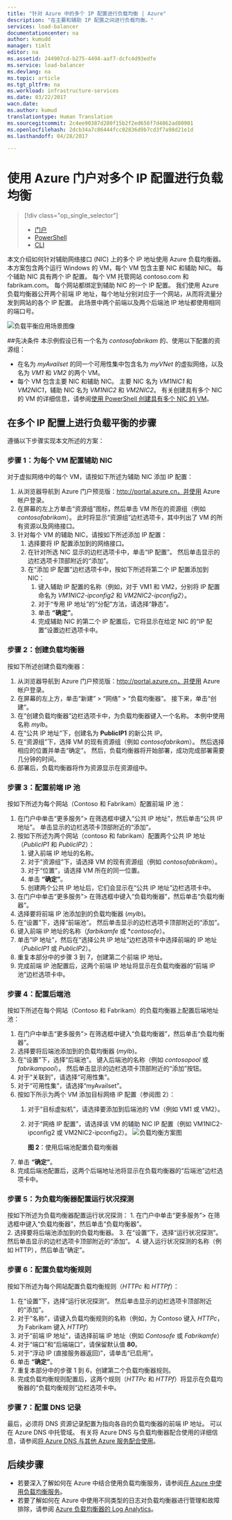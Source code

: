 ```yaml
---
title: "针对 Azure 中的多个 IP 配置进行负载均衡 | Azure"
description: "在主要和辅助 IP 配置之间进行负载均衡。"
services: load-balancer
documentationcenter: na
author: kumudd
manager: timlt
editor: na
ms.assetid: 244907cd-b275-4494-aaf7-dcfc4d93edfe
ms.service: load-balancer
ms.devlang: na
ms.topic: article
ms.tgt_pltfrm: na
ms.workload: infrastructure-services
ms.date: 03/22/2017
wacn.date: 
ms.author: kumud
translationtype: Human Translation
ms.sourcegitcommit: 2c4ee90387d280f15b2f2ed656f7d4862ad80901
ms.openlocfilehash: 2dcb34a7c86444fcc02836d9b7cd3f7a98d21e1d
ms.lasthandoff: 04/28/2017

---
```


# <a name="load-balancing-on-multiple-ip-configurations-using-the-azure-portal"></a>使用 Azure 门户对多个 IP 配置进行负载均衡
> [!div class="op_single_selector"]
> * [门户](load-balancer-multiple-ip.md)
> * [PowerShell](load-balancer-multiple-ip-powershell.md)
> * [CLI](load-balancer-multiple-ip-cli.md)

本文介绍如何针对辅助网络接口 (NIC) 上的多个 IP 地址使用 Azure 负载均衡器。本方案包含两个运行 Windows 的 VM，每个 VM 包含主要 NIC 和辅助 NIC。 每个辅助 NIC 具有两个 IP 配置。 每个 VM 托管网站 contoso.com 和 fabrikam.com。 每个网站都绑定到辅助 NIC 的一个 IP 配置。 我们使用 Azure 负载均衡器公开两个前端 IP 地址，每个地址分别对应于一个网站，从而将流量分发到网站的各个 IP 配置。 此场景中两个前端以及两个后端池 IP 地址都使用相同的端口号。

![负载平衡应用场景图像](./media/load-balancer-multiple-ip/lb-multi-ip.PNG)

##<a name="prerequisites"></a>先决条件
本示例假设已有一个名为 *contosofabrikam* 的、使用以下配置的资源组：
 -  在名为 *myAvailset* 的同一个可用性集中包含名为 *myVNet* 的虚拟网络，以及名为 *VM1* 和 *VM2* 的两个 VM。 
 - 每个 VM 包含主要 NIC 和辅助 NIC。 主要 NIC 名为 *VM1NIC1* 和 *VM2NIC1*，辅助 NIC 名为 *VM1NIC2* 和 *VM2NIC2*。 有关创建具有多个 NIC 的 VM 的详细信息，请参阅[使用 PowerShell 创建具有多个 NIC 的 VM](../virtual-network/virtual-network-deploy-multinic-arm-ps.md)。

## <a name="steps-to-load-balance-on-multiple-ip-configurations"></a>在多个 IP 配置上进行负载平衡的步骤

遵循以下步骤实现本文所述的方案：

### <a name="step-1-configure-the-secondary-nics-for-each-vm"></a>步骤 1：为每个 VM 配置辅助 NIC

对于虚拟网络中的每个 VM，请按如下所述为辅助 NIC 添加 IP 配置：  

1. 从浏览器导航到 Azure 门户预览版：http://portal.azure.cn，并使用 Azure 帐户登录。
2. 在屏幕的左上方单击“资源组”图标，然后单击 VM 所在的资源组（例如 *contosofabrikam*）。 此时将显示“资源组”边栏选项卡，其中列出了 VM 的所有资源以及网络接口。
3. 针对每个 VM 的辅助 NIC，请按如下所述添加 IP 配置：
    1. 选择要将 IP 配置添加到的网络接口。
    2. 在针对所选 NIC 显示的边栏选项卡中，单击“IP 配置”。 然后单击显示的边栏选项卡顶部附近的“添加”。
    3. 在“添加 IP 配置”边栏选项卡中，按如下所述将第二个 IP 配置添加到 NIC： 
        1. 键入辅助 IP 配置的名称（例如，对于 VM1 和 VM2，分别将 IP 配置命名为 *VM1NIC2-ipconfig2* 和 *VM2NIC2-ipconfig2*）。
        2. 对于“专用 IP 地址”的“分配”方法，请选择“静态”。
        3. 单击 **“确定”**。
        4. 完成辅助 NIC 的第二个 IP 配置后，它将显示在给定 NIC 的“IP 配置”设置边栏选项卡中。

### <a name="step-2-create-a-load-balancer"></a>步骤 2：创建负载均衡器

按如下所述创建负载均衡器：

1. 从浏览器导航到 Azure 门户预览版：http://portal.azure.cn，并使用 Azure 帐户登录。
2. 在屏幕的左上方，单击“新建” > “网络” > “负载均衡器”。 接下来，单击“创建”。
3. 在“创建负载均衡器”边栏选项卡中，为负载均衡器键入一个名称。 本例中使用名称 *mylb*。
4. 在“公共 IP 地址”下，创建名为 **PublicIP1** 的新公共 IP。
5. 在“资源组”下，选择 VM 的现有资源组（例如 *contosofabrikam*）。 然后选择相应的位置并单击“确定”。 然后，负载均衡器将开始部署，成功完成部署需要几分钟的时间。
6. 部署后，负载均衡器将作为资源显示在资源组中。

### <a name="step-3-configure-the-frontend-ip-pool"></a>步骤 3：配置前端 IP 池

按如下所述为每个网站（Contoso 和 Fabrikam）配置前端 IP 池：

1. 在门户中单击“更多服务”> 在筛选框中键入“公共 IP 地址”，然后单击“公共 IP 地址”。 单击显示的边栏选项卡顶部附近的“添加”。
2. 按如下所述为两个网站（contoso 和 fabrikam）配置两个公共 IP 地址（*PublicIP1* 和 *PublicIP2*）：
    1. 键入前端 IP 地址的名称。
    2. 对于“资源组”下，请选择 VM 的现有资源组（例如 *contosofabrikam*）。
    3. 对于“位置”，请选择 VM 所在的同一位置。
    4. 单击 **“确定”**。
    5. 创建两个公共 IP 地址后，它们会显示在“公共 IP 地址”边栏选项卡中。
3. 在门户中单击“更多服务”> 在筛选框中键入“负载均衡器”，然后单击“负载均衡器”。  
4. 选择要将前端 IP 池添加到的负载均衡器 (*mylb*)。
5. 在“设置”下，选择“前端池”。 然后单击显示的边栏选项卡顶部附近的“添加”。
6. 键入前端 IP 地址的名称（*farbikamfe* 或 **contosofe*）。
7. 单击“IP 地址”，然后在“选择公共 IP 地址”边栏选项卡中选择前端的 IP 地址（*PublicIP1* 或 *PublicIP2*）。
8. 重复本部分中的步骤 3 到 7，创建第二个前端 IP 地址。
9. 完成前端 IP 池配置后，这两个前端 IP 地址将显示在负载均衡器的“前端 IP 池”边栏选项卡中。 

### <a name="step-4-configure-the-backend-pool"></a>步骤 4：配置后端池   
按如下所述在每个网站（Contoso 和 Fabrikam）的负载均衡器上配置后端地址池：

1. 在门户中单击“更多服务”> 在筛选框中键入“负载均衡器”，然后单击“负载均衡器”。  
2. 选择要将后端池添加到的负载均衡器 (*mylb*)。
3. 在“设置”下，选择“后端池”。 键入后端池的名称（例如 *contosopool* 或 *fabrikampool*）。 然后单击显示的边栏选项卡顶部附近的“添加”按钮。 
4. 对于“关联到”，请选择“可用性集”。
5. 对于“可用性集”，请选择“myAvailset”。
6. 按如下所示为两个 VM 添加目标网络 IP 配置（参阅图 2）：  
    1. 对于“目标虚拟机”，请选择要添加到后端池的 VM（例如 VM1 或 VM2）。
    2. 对于“网络 IP 配置”，请选择该 VM 的辅助 NIC IP 配置（例如 VM1NIC2-ipconfig2 或 VM2NIC2-ipconfig2）。
    ![负载均衡方案图](./media/load-balancer-multiple-ip/lb-backendpool.PNG)

        **图 2**：使用后端池配置负载均衡器  
7. 单击 **“确定”**。
8. 完成后端池配置后，这两个后端地址池将显示在负载均衡器的“后端池”边栏选项卡中。

### <a name="step-5-configure-a-health-probe-for-your-load-balancer"></a>步骤 5：为负载均衡器配置运行状况探测
按如下所述为负载均衡器配置运行状况探测：
    1. 在门户中单击“更多服务”> 在筛选框中键入“负载均衡器”，然后单击“负载均衡器”。  
    2. 选择要将后端池添加到的负载均衡器。
    3. 在“设置”下，选择“运行状况探测”。 然后单击显示的边栏选项卡顶部附近的“添加”。
    4. 键入运行状况探测的名称（例如 HTTP），然后单击“确定”。

### <a name="step-6-configure-load-balancing-rules"></a>步骤 6：配置负载均衡规则
按如下所述为每个网站配置负载均衡规则（*HTTPc* 和 *HTTPf*）：

1. 在“设置”下，选择“运行状况探测”。 然后单击显示的边栏选项卡顶部附近的“添加”。
2. 对于“名称”，请键入负载均衡规则的名称（例如，为 Contoso 键入 *HTTPc*，为 Fabrikam 键入 *HTTPf*）
3. 对于“前端 IP 地址”，请选择前端 IP 地址（例如 *Contosofe* 或 *Fabrikamfe*）
4. 对于“端口”和“后端端口”，请保留默认值 **80**。
5. 对于“浮动 IP (直接服务器返回)”，请单击“已启用”。
6. 单击 **“确定”**。
7. 重复本部分中的步骤 1 到 6，创建第二个负载均衡器规则。
8. 完成负载均衡规则配置后，这两个规则（*HTTPc* 和 *HTTPf*）将显示在负载均衡器的“负载均衡规则”边栏选项卡中。

### <a name="step-7-configure-dns-records"></a>步骤 7：配置 DNS 记录
最后，必须将 DNS 资源记录配置为指向各自的负载均衡器的前端 IP 地址。 可以在 Azure DNS 中托管域。 有关将 Azure DNS 与负载均衡器配合使用的详细信息，请参阅[将 Azure DNS 与其他 Azure 服务配合使用](../dns/dns-for-azure-services.md)。

## <a name="next-steps"></a>后续步骤
- 若要深入了解如何在 Azure 中结合使用负载均衡服务，请参阅[在 Azure 中使用负载均衡服务](../traffic-manager/traffic-manager-load-balancing-azure.md)。
- 若要了解如何在 Azure 中使用不同类型的日志对负载均衡器进行管理和故障排除，请参阅 [Azure 负载均衡器的 Log Analytics](../load-balancer/load-balancer-monitor-log.md)。
